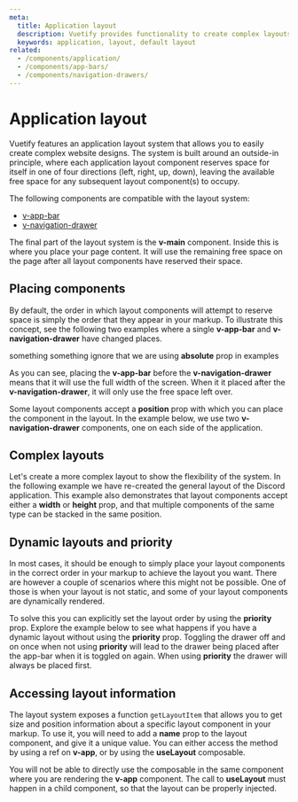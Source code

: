 ```yaml
---
meta:
  title: Application layout
  description: Vuetify provides functionality to create complex layouts using components such as app bars and navigation drawers
  keywords: application, layout, default layout
related:
  - /components/application/
  - /components/app-bars/
  - /components/navigation-drawers/
---
```


# Application layout

Vuetify features an application layout system that allows you to easily create complex website designs. The system is built around an outside-in principle, where each application layout component reserves space for itself in one of four directions (left, right, up, down), leaving the available free space for any subsequent layout component(s) to occupy.

The following components are compatible with the layout system:

- [v-app-bar](/components/app-bars)
- [v-navigation-drawer](/components/v-navigation-drawer)

The final part of the layout system is the **v-main** component. Inside this is where you place your page content. It will use the remaining free space on the page after all layout components have reserved their space.

## Placing components

By default, the order in which layout components will attempt to reserve space is simply the order that they appear in your markup. To illustrate this concept, see the following two examples where a single **v-app-bar** and **v-navigation-drawer** have changed places.

<example file="application-layout/app-bar-first" />

<example file="application-layout/nav-drawer-first" />

<alert type="info">

  something something ignore that we are using **absolute** prop in examples

</alert>

As you can see, placing the **v-app-bar** before the **v-navigation-drawer** means that it will use the full width of the screen. When it it placed after the **v-navigation-drawer**, it will only use the free space left over.

Some layout components accept a **position** prop with which you can place the component in the layout. In the example below, we use two **v-navigation-drawer** components, one on each side of the application.

<example file="application-layout/position" />

## Complex layouts

Let's create a more complex layout to show the flexibility of the system. In the following example we have re-created the general layout of the Discord application. This example also demonstrates that layout components accept either a **width** or **height** prop, and that multiple components of the same type can be stacked in the same position.

<example file="application-layout/discord" />

## Dynamic layouts and priority

In most cases, it should be enough to simply place your layout components in the correct order in your markup to achieve the layout you want. There are however a couple of scenarios where this might not be possible. One of those is when your layout is not static, and some of your layout components are dynamically rendered.

To solve this you can explicitly set the layout order by using the **priority** prop. Explore the example below to see what happens if you have a dynamic layout without using the **priority** prop. Toggling the drawer off and on once when not using **priority** will lead to the drawer being placed after the app-bar when it is toggled on again. When using **priority** the drawer will always be placed first.

<example file="application-layout/dynamic" />

## Accessing layout information

The layout system exposes a function `getLayoutItem` that allows you to get size and position information about a specific layout component in your markup. To use it, you will need to add a **name** prop to the layout component, and give it a unique value. You can either access the method by using a ref on **v-app**, or by using the **useLayout** composable.

<example file="application-layout/layout-information-ref" />

<alert type="warning">

  You will not be able to directly use the composable in the same component where you are rendering the **v-app** component. The call to **useLayout** must happen in a child component, so that the layout can be properly injected.

</alert>

<example file="application-layout/layout-information-composable" />
